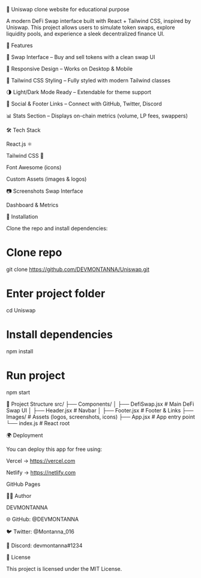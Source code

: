 🦄 Uniswap clone website for educational purpose

A modern DeFi Swap interface built with React + Tailwind CSS, inspired by Uniswap. This project allows users to simulate token swaps, explore liquidity pools, and experience a sleek decentralized finance UI.

🚀 Features

💱 Swap Interface – Buy and sell tokens with a clean swap UI

📱 Responsive Design – Works on Desktop & Mobile

🎨 Tailwind CSS Styling – Fully styled with modern Tailwind classes

🌗 Light/Dark Mode Ready – Extendable for theme support

🔗 Social & Footer Links – Connect with GitHub, Twitter, Discord

📊 Stats Section – Displays on-chain metrics (volume, LP fees, swappers)

🛠️ Tech Stack

React.js ⚛️

Tailwind CSS 🎨

Font Awesome (icons)

Custom Assets (images & logos)

📷 Screenshots
Swap Interface

Dashboard & Metrics

🔧 Installation

Clone the repo and install dependencies:

# Clone repo
git clone https://github.com/DEVMONTANNA/Uniswap.git

# Enter project folder
cd Uniswap

# Install dependencies
npm install

# Run project
npm start

📂 Project Structure
src/
 ├── Components/
 │   ├── DefiSwap.jsx   # Main DeFi Swap UI
 │   ├── Header.jsx     # Navbar
 │   ├── Footer.jsx     # Footer & Links
 ├── Images/            # Assets (logos, screenshots, icons)
 ├── App.jsx            # App entry point
 └── index.js           # React root

🌍 Deployment

You can deploy this app for free using:

Vercel → https://vercel.com

Netlify → https://netlify.com

GitHub Pages

👨‍💻 Author

DEVMONTANNA

🌐 GitHub: @DEVMONTANNA

🐦 Twitter: @Montanna_016

💬 Discord: devmontanna#1234

📜 License

This project is licensed under the MIT License.
